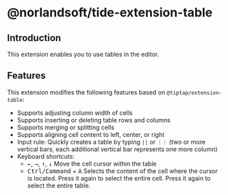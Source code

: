 # @norlandsoft/tide-extension-table

## Introduction

This extension enables you to use tables in the editor.

## Features

This extension modifies the following features based on `@tiptap/extension-table`:

- Supports adjusting column width of cells
- Supports inserting or deleting table rows and columns
- Supports merging or splitting cells
- Supports aligning cell content to left, center, or right
- Input rule: Quickly creates a table by typing `||` or `｜｜` (two or more vertical bars, each additional vertical bar represents one more column)
- Keyboard shortcuts:
  - <kbd>←</kbd>, <kbd>→</kbd>, <kbd>↑</kbd>, <kbd>↓</kbd> Move the cell cursor within the table
  - <kbd>Ctrl/Command</kbd> + <kbd>A</kbd> Selects the content of the cell where the cursor is located. Press it again to select the entire cell. Press it again to select the entire table.
